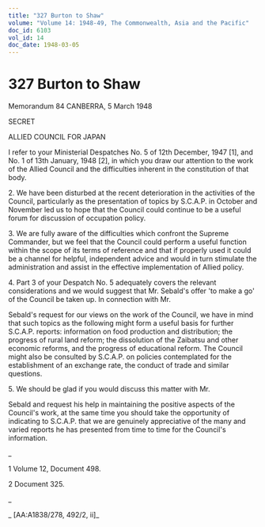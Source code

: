 ```yaml
---
title: "327 Burton to Shaw"
volume: "Volume 14: 1948-49, The Commonwealth, Asia and the Pacific"
doc_id: 6103
vol_id: 14
doc_date: 1948-03-05
---
```


# 327 Burton to Shaw

Memorandum 84 CANBERRA, 5 March 1948

SECRET

ALLIED COUNCIL FOR JAPAN

I refer to your Ministerial Despatches No. 5 of 12th December, 1947 [1], and No. 1 of 13th January, 1948 [2], in which you draw our attention to the work of the Allied Council and the difficulties inherent in the constitution of that body.

2\. We have been disturbed at the recent deterioration in the activities of the Council, particularly as the presentation of topics by S.C.A.P. in October and November led us to hope that the Council could continue to be a useful forum for discussion of occupation policy.

3\. We are fully aware of the difficulties which confront the Supreme Commander, but we feel that the Council could perform a useful function within the scope of its terms of reference and that if properly used it could be a channel for helpful, independent advice and would in turn stimulate the administration and assist in the effective implementation of Allied policy.

4\. Part 3 of your Despatch No. 5 adequately covers the relevant considerations and we would suggest that Mr. Sebald's offer 'to make a go' of the Council be taken up. In connection with Mr.

Sebald's request for our views on the work of the Council, we have in mind that such topics as the following might form a useful basis for further S.C.A.P. reports: information on food production and distribution; the progress of rural land reform; the dissolution of the Zaibatsu and other economic reforms, and the progress of educational reform. The Council might also be consulted by S.C.A.P. on policies contemplated for the establishment of an exchange rate, the conduct of trade and similar questions.

5\. We should be glad if you would discuss this matter with Mr.

Sebald and request his help in maintaining the positive aspects of the Council's work, at the same time you should take the opportunity of indicating to S.C.A.P. that we are genuinely appreciative of the many and varied reports he has presented from time to time for the Council's information.

_

1 Volume 12, Document 498.

2 Document 325.

_

_ [AA:A1838/278, 492/2, ii]_
